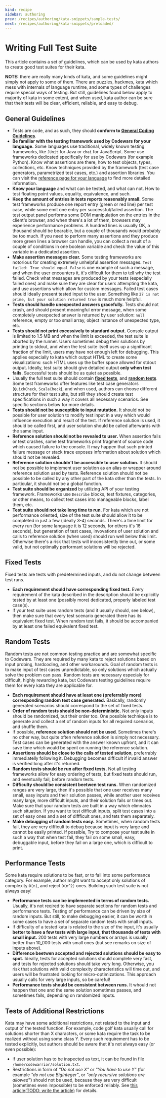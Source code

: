 ```yaml
---
kind: recipe
sidebar: authoring
prev: /recipes/authoring/kata-snippets/sample-tests/
next: /recipes/authoring/kata-snippets/preloaded/
---
```


# Writing Full Test Suite

This article contains a set of guidelines, which can be used by kata authors to create good test suites for their kata.

**NOTE:** there are really many kinds of kata, and some guidelines might simply not apply to some of them. There are puzzles, hackmes, kata which mess with internals of language runtime, and some types of challenges require special ways of testing. But still, guidelines found below apply to majority of kata in some extent, and when used, kata author can be sure that their tests will be clear, efficient, reliable, and easy to debug.  

## General Guidelines

- Tests are code, and as such, they should **conform to [General Coding Guidelines](/recipes/authoring/kata-snippets/coding-general/)**.
- **Be familiar with the testing framework used by Codewars for your language.** Some languages use traditional, widely known testing frameworks, like `JUnit` for Java or `chai` for JavaScript. Some use frameworks dedicated specifically for use by Codewars (for example Python). Know what assertions are there, how to test objects, types, collections, etc. Know techniques provided by the framework (test case generators, parametrized test cases, etc.) and assertion libraries. You can visit the [reference page for your language](/languages/) to find more detailed information.
- **Know your language** and what can be tested, and what can not. How to test floating point values, equality, equivalence, and such.  
- **Keep the amount of entries in tests reports reasonably small.** Some test frameworks produce one report entry (green or red line) per test case, while some emit one entry per successful/failed assertion. The test output panel performs some DOM manipulation on the entries in the client's browser, and when there's a lot of them, browsers may experience performance problems. A hundred lines is usually OK, a thousand should be bearable, but a couple of thousands would probably be too much. If you need to perform many assertions and they produce more green lines a browser can handle, you can collect a result of a couple of conditions in one boolean variable and check the value of this variable in a dedicated assertion.
- **Make assertion messages clear.** Some testing frameworks are notorious for creating extremely unhelpful assertion messages. `Test failed: True should equal False`  is one example of such a message, and when the user encounters it, it's difficult for them to tell why the test failed. Check what messages are produced by your tests (especially failed ones) and make sure they are clear for users attempting the kata, and use assertions which allow for custom messages. Failed test cases should ideally present tested input to the user. Something like `27 is not prime, but your solution returned true` is much more helpful.
- **Tests should handle unexpected answers gracefully.** Tests should not crash, and should present meaningful error message, when some completely unexpected answer is returned by user solution: `null` reference, empty or too small array, object instance of unexpected type, etc.
- **Tests should not print excessively to standard output.** Console output is limited to 1.5 MB and when the limit is exceeded, the test suite is aborted by the runner. Users sometimes debug their solutions by printing to stdout, and when the test suite itself uses up a significant fraction of the limit, users may have not enough left for debugging. This applies especially to kata which output HTML to create some visualizations: such HTML uses up the buffer space allowed for stdout output. Ideally, test suite should give detailed output **only when test fails**. Successful tests should be as quiet as possible.
- Usually the full test suite should contain **[fixed tests](#fixed-tests)**, and **[random tests](#random-tests)**. Some test frameworks offer features like test case generators (`QuickCheck`, `ScalaCheck`), and when used, authors can choose different structure for their test suite, but still they should create test specifications in such a way it covers all necessary scenarios. See specific sections below for more details.
- **Tests should not be susceptible to input mutation.** It should not be possible for user solution to modify test input in a way which would influence execution and result of the test. If reference solution is used, it should be called first, and user solution should be called afterwards with the same input.
- **Reference solution should not be revealed to user.** When assertion fails or test crashes, some test frameworks print fragment of source code which caused failure to the console. It may happen that such printed failure message or stack trace exposes information about solution which should not be revealed.
- **Reference solution shouldn't be accessible to user solution.** It should not be possible to implement user solution as an alias or wrapper around reference solution used by tests. Reference solution should not be possible to be called by any other part of the kata other than the tests. In particular, it should not be a global function.
- **Test suite should be organized** by utilizing API of your testing framework. Frameworks use `Describe` blocks, test fixtures, categories, or other means, to collect test cases into manageable blocks, label them, etc.
- **Test suite should not take long time to run.** For kata which are not performance oriented, size of the test suite should allow it to be completed in just a few (ideally 3-4) seconds. There's a time limit for every run (for some language  it is 12 seconds, for others it's 16 seconds), but generation of test cases, invovations of user solution and calls to reference solution (when used) should run well below this limit. Otherwise there's a risk that tests will inconsistently time out, or some valid, but not optimally performant solutions will be rejected.

## Fixed Tests

Fixed tests are tests with predetermined inputs, and do not change between test runs.

- **Each requirement should have corresponding fixed test.** Every requirement of the kata described in the description should be explicitly tested by at least one (possibly more) dedicated, properly labeled test case(s).
- If your test suite uses random tests (and it usually should, see below), then make sure that every test scenario generated there has its equivalent fixed test. When random test fails, it should be accompanied by at least one failed equivalent fixed test.

## Random Tests

Random tests are not common testing practice and are somewhat specific to Codewars. They are required by many kata to reject solutions based on input probing, hardcoding, and other workarounds. Goal of random tests is to make input of test cases unpredictable, so only solutions which actually solve the problem can pass. Random tests are necessary especialy for difficult, highly rewarding kata, but Codewars testing guidelines require them for every kata they are applicable for.

- **Each requirement should have at least one (preferrably more) corresponding random test case generated.** Basically, randomly generated scenarios should correspond to the set of fixed tests.
- **Order of random tests should be non-deterministic.** Not only inputs should be randomized, but their order too. One possible technique is to generate and collect a set of random inputs for all required scenarios, and shuffle them.
- If possible, **reference solution should not be used**. Sometimes there's no other way, but quite often reference solution is simply not necessary. Test cases can be generated with the answer known upfront, and it can save time which would be spent on running the reference solution.
- **Assertions should be close to the calls of tested solution**, preferrably immediatelly following it. Debugging becomes difficult if invalid answer is verified long after it's returned.
- **Random tests should be run after fixed tests.** Not all testing frameworks allow for easy ordering of tests, but fixed tests should run, and eventually fail, before random tests.
- **Difficulty should be consistent beetwen test runs.** When randomized ranges are very large, then it's possible that one user receives many small, easy inputs and their solution passes, while another user receives many large, more difficult inputs, and their solution fails or times out. Make sure that your random tests are built in a way which elimnates such situation. If you want to test difficult inputs, split test cases into a set of easy ones and a set of diffficult ones, and tets them separately.
- **Make debugging of random tests easy.** Sometimes, when random tests fail, they are very difficult to debug because input is very large and cannot be easily printed. If possible, Try to compose your test suite in such a way that when test fail, they fail on some small, easy, debuggable input, before they fail on a large one, which is difficult to print. 

## Performance Tests

Some kata require solutions to be fast, or to fall into some performance category. For example, author might want to accept only solutions of complexity `O(n)`, and reject `O(n^2)` ones. Building such test suite is not always easy!

- **Performance tests can be implemented in terms of random tests.** Usually, it's not reqired to have separate sections for random tests and performance tests. Testing of performance can be driven by size of random inputs. But still, to make debugging easier, it can be worth in some cases to have a set of separate random tests with small inputs.
- If difficulty of a tested kata is related to the size of the input, it's usually **better to have a few tests with large input, that thousands of tests with small input.** 200 tests with very large numbers or arrays is usually better than 10_000 tests with small ones (but see remarks on size of inputs above).
- **Difference beetwen accepted and rejected solutions should be easy to spot.** Ideally, tests for accepted solutions should complete very fast, and tests for rejected solutions should take very long. Otherwise, you risk that solutions with valid complexity characteristics will time out, and users will be frustrated looking for micro-optimizations. This approach usually calls for very large inputs, so be careful! 
- **Performance tests should be consistent between runs.** It whould not happen that one and the same solution sometimes passes, and sometimes fails, depending on randomized inputs.

## Tests of Additional Restrictions

Kata may have some additional restrictions, not related to the input and output of the tested function. For example, code golf kata usually call for solutions shorter than X characters, or some kata require the task to be realized without using some class Y. Every such requirement has to be tested explicitly, but authors should be aware thet it's not always easy (or even possible):

- If user solution has to be inspected as text, it can be found in file `/home/codewarrior/solution.txt`.
- Restrictions in form of _"Do not use X"_ or _"You have to use Y"_  (for example _"do not use BigInteger"_, or _"only recursive solutions are allowed"_) should not be used, because they are very difficult (sometimes even impossible) to be enforced reliably. See [this article(TODO: write the article)]() for details. 
